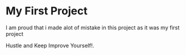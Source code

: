 # My First Project

I am proud that i made alot of mistake in this project as it was my first project 

Hustle and Keep Improve Yourself!.


